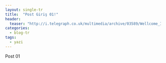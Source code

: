 ```yaml
---
layout: single-tr
title:  "Post Giriş 01!"
header:
  teaser: "http://i.telegraph.co.uk/multimedia/archive/03589/Wellcome_Image_Awa_3589699k.jpg"
categories: 
  - blog-tr
tags:
  - yazi
---
```


Post 01